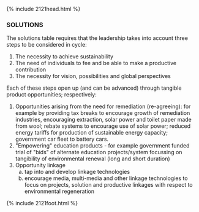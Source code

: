 {% include 2121head.html %}<!--  Add content here   Add content here   Add content here --><!--  Add content here   Add content here   Add content here --><h3>SOLUTIONS</h3><p align="left">The solutions table requires that the leadership takes into account three steps to be considered in cycle:</p><ol>	<li>The necessity to achieve sustainability</li>	<li>The need of individuals to fee and be able to make a productive contribution</li>	<li>The necessity for vision, possibilities and global perspectives</li></ol><p align="left">Each of these steps open up (and can be advanced) through tangible product opportunities; respectively:</p><ol>	<li>Opportunities arising from the need for remediation (re-agreeing):  for example by providing tax breaks to encourage growth of remediation industries, encouraging extraction, solar power and toilet paper made from wool; rebate systems to encourage use of solar power; reduced energy tariffs for production of sustainable energy capacity; government car fleet to battery cars.	</li>	<li>"Empowering" education products - for example government funded trial of "bids" of alternate education projects/system focussing on tangibility of environmental renewal (long and short duration)	</li>	<li>Opportunity linkage<br />		<ol style="list-style-type: lower-alpha">			<li>tap into and develop linkage technologies</li>			<li>encourage media, multi-media and other linkage technologies to focus on projects, solution and productive linkages with respect to environmental regeneration</li>		</ol>		</li></ol>{% include 2121foot.html %}
